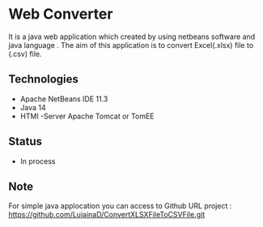 
Web Converter 
==============================
It is a java web application which created by using netbeans software and java language . 
The aim of this application is to convert Excel(.xlsx) file to (.csv) file.



Technologies 
------------

- Apache NetBeans IDE 11.3
- Java 14
- HTMl
-Server Apache Tomcat or TomEE


Status
------------

- In process


Note
------------

For simple java applocation you can access to Github URL project : https://github.com/LujainaD/ConvertXLSXFileToCSVFile.git
